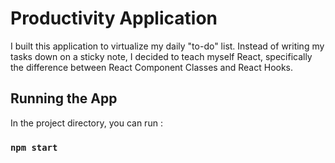 # Productivity Application

I built this application to virtualize my daily "to-do" list. Instead of writing my tasks down on a sticky note, I decided to teach myself React, specifically the difference between React Component Classes and React Hooks.


## Running the App

In the project directory, you can run : 
### `npm start`
